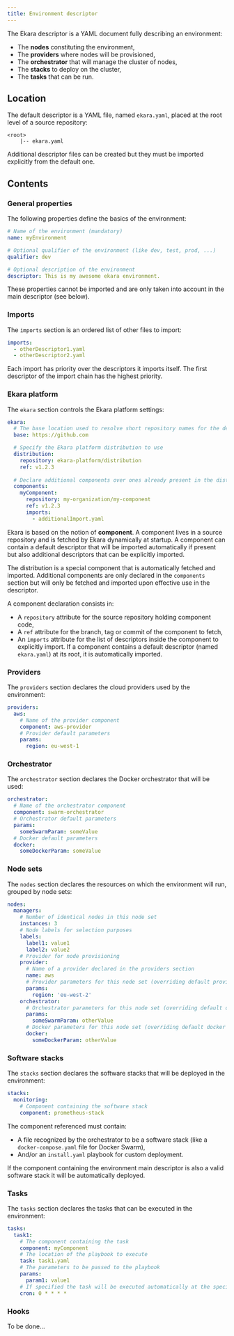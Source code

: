 ```yaml
---
title: Environment descriptor
---
```


The Ekara descriptor is a YAML document fully describing an environment:

* The **nodes** constituting the environment,
* The **providers** where nodes will be provisioned,
* The **orchestrator** that will manage the cluster of nodes,
* The **stacks** to deploy on the cluster,
* The **tasks** that can be run. 

## Location

The default descriptor is a YAML file, named `ekara.yaml`, placed at the root level of a source repository:

```plain
<root>
    |-- ekara.yaml
```

Additional descriptor files can be created but they must be imported explicitly from the default one. 

## Contents 

### General properties

The following properties define the basics of the environment:

```yaml
# Name of the environment (mandatory)
name: myEnvironment

# Optional qualifier of the environment (like dev, test, prod, ...)
qualifier: dev

# Optional description of the environment 
descriptor: This is my awesome ekara environment. 
```

These properties cannot be imported and are only taken into account in the main descriptor (see below).

### Imports

The `imports` section is an ordered list of other files to import: 

```yaml
imports:
  - otherDescriptor1.yaml
  - otherDescriptor2.yaml
```

Each import has priority over the descriptors it imports itself. The first descriptor of the import chain has the highest priority.

### Ekara platform

The `ekara` section controls the Ekara platform settings:

```yaml
ekara:
  # The base location used to resolve short repository names for the descriptor only
  base: https://github.com

  # Specify the Ekara platform distribution to use
  distribution:
    repository: ekara-platform/distribution
    ref: v1.2.3
    
  # Declare additional components over ones already present in the distribution
  components:
    myComponent:
      repository: my-organization/my-component
      ref: v1.2.3
      imports:
        - additionalImport.yaml
```

Ekara is based on the notion of **component**. A component lives in a source repository and is fetched by Ekara dynamically
at startup. A component can contain a default descriptor that will be imported automatically if present but also additional
descriptors that can be explicitly imported.

The distribution is a special component that is automatically fetched and imported. Additional components are only declared
in the `components` section but will only be fetched and imported upon effective use in the descriptor. 

A component declaration consists in:

* A `repository` attribute for the source repository holding component code,
* A `ref` attribute for the branch, tag or commit of the component to fetch,
* An `imports` attribute for the list of descriptors inside the component to explicitly import. If a component contains a
default descriptor (named `ekara.yaml`) at its root, it is automatically imported.

### Providers

The `providers` section declares the cloud providers used by the environment:

```yaml
providers:
  aws:    
    # Name of the provider component 
    component: aws-provider
    # Provider default parameters
    params: 
      region: eu-west-1
```

### Orchestrator

The `orchestrator` section declares the Docker orchestrator that will be used: 

```yaml
orchestrator:
  # Name of the orchestrator component
  component: swarm-orchestrator
  # Orchestrator default parameters 
  params:
    someSwarmParam: someValue
  # Docker default parameters
  docker:
    someDockerParam: someValue
```

### Node sets

The `nodes` section declares the resources on which the environment will run, grouped by node sets:

```yaml
nodes:
  managers:
    # Number of identical nodes in this node set
    instances: 3
    # Node labels for selection purposes
    labels:    
      label1: value1
      label2: value2 
    # Provider for node provisioning
    provider: 
      # Name of a provider declared in the providers section
      name: aws
      # Provider parameters for this node set (overriding default provider parameters)
      params:
        region: 'eu-west-2'
    orchestrator:
      # Orchestrator parameters for this node set (overriding default orchestrator parameters)
      params:
        someSwarmParam: otherValue
      # Docker parameters for this node set (overriding default docker parameters)
      docker:
        someDockerParam: otherValue
```

### Software stacks

The `stacks` section declares the software stacks that will be deployed in the environment:

```yaml
stacks:
  monitoring:
    # Component containing the software stack
    component: prometheus-stack
```

The component referenced must contain:
 
* A file recognized by the orchestrator to be a software stack (like a `docker-compose.yaml` file for Docker Swarm),
* And/or an `install.yaml` playbook for custom deployment.

If the component containing the environment main descriptor is also a valid software stack it will be automatically deployed.

### Tasks

The `tasks` section declares the tasks that can be executed in the environment:

```yaml
tasks:
  task1:
    # The component containing the task
    component: myComponent
    # The location of the playbook to execute
    task: task1.yaml
    # The parameters to be passed to the playbook
    params:
      param1: value1
    # If specified the task will be executed automatically at the specified schedule    
    cron: 0 * * * *
```

### Hooks

To be done...